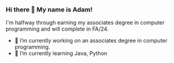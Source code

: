 <link rel="stylesheet" href="https://cdn.jsdelivr.net/gh/devicons/devicon@v2.15.1/devicon.min.css">

### Hi there 👋 My name is Adam!

I'm halfway through earning my associates degree in computer programming and will complete in FA/24.

- 🔭 I’m currently working on an associates degree in computer programming.
- 🌱 I’m currently learning Java, Python


          
          
          

          
          
          
          

